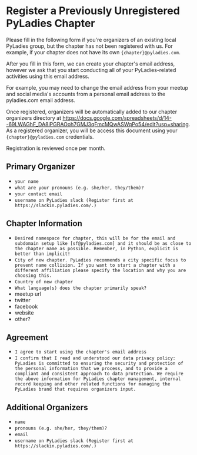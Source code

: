 # Register a Previously Unregistered PyLadies Chapter

Please fill in the following form if you're organizers of an existing local PyLadies group, but
the chapter has not been registered with us. For example, if your chapter does not have its own
`{chapter}@pyladies.com`.

After you fill in this form, we can create your chapter's email address, however we ask that
you start conducting all of your PyLadies-related activities using this email address.

For example, you may need to change the email address from your meetup and social media's accounts
from a personal email address to the pyladies.com email address.

Once registered, organizers will be automatically added to our chapter organizers directory at 
https://docs.google.com/spreadsheets/d/14--69LWAGhF_DA8iPGRAOoh7GMJ3qFmcMQwASWqPo54/edit?usp=sharing.
As a registered organizer, you will be access this document using your `{chapter}@pyladies.com` credentials.

Registration is reviewed once per month.

## Primary Organizer

- `your name`
- `what are your pronouns (e.g. she/her, they/them)?`
- `your contact email`
- `username on PyLadies slack (Register first at https://slackin.pyladies.com/.)`


## Chapter Information

- `Desired namespace for chapter, this will be for the email and subdomain setup like [sf@pyladies.com] and it should be as close to the chapter name as possible. Remember, in Python, explicit is better than implicit!`
- `City of new chapter. PyLadies recommends a city specific focus to prevent name collision. If you want to start a chapter with a different affiliation please specify the location and why you are choosing this.`
- `Country of new chapter`
- `What language(s) does the chapter primarily speak?`
- meetup url
- twitter
- facebook
- website
- other?

## Agreement

- `I agree to start using the chapter's email address`
- `I confirm that I read and understood our data privacy policy: PyLadies is committed to ensuring the security and protection of the personal information that we process, and to provide a compliant and consistent approach to data protection. We require the above information for PyLadies chapter management, internal record keeping and other related functions for managing the PyLadies brand that requires organizers input.`


## Additional Organizers

- `name`
- `pronouns (e.g. she/her, they/them)?`
- `email`
- `username on PyLadies slack (Register first at https://slackin.pyladies.com/.)`

